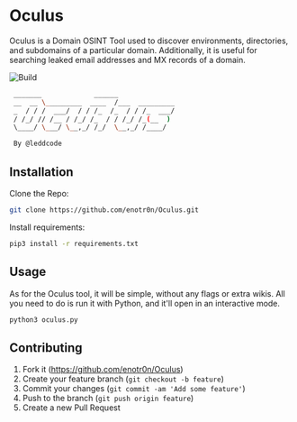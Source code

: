 # Oculus

Oculus is a Domain OSINT Tool used to discover environments, directories, and subdomains of a particular domain.
Additionally, it is useful for searching leaked email addresses and MX records of a domain.

![Build](https://img.shields.io/badge/Built%20with-Python-Blue)

```sh
 _______             ______
 __  __ \_________  ____  /___  _________
 _  / / /  ___/  / / /_  /_  / / /_  ___/
 / /_/ // /__ / /_/ /_  / / /_/ /_(__  )
 \____/ \___/ \__,_/ /_/  \__,_/ /____/

 By @leddcode
```

## Installation

Clone the Repo:

```sh
git clone https://github.com/enotr0n/Oculus.git
```

Install requirements:

```sh
pip3 install -r requirements.txt
```

## Usage

As for the Oculus tool, it will be simple, without any flags or extra wikis.
All you need to do is run it with Python, and it'll open in an interactive mode.

```sh
python3 oculus.py
```

## Contributing

1. Fork it (<https://github.com/enotr0n/Oculus>)
2. Create your feature branch (`git checkout -b feature`)
3. Commit your changes (`git commit -am 'Add some feature'`)
4. Push to the branch (`git push origin feature`)
5. Create a new Pull Request
